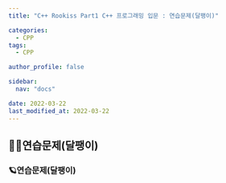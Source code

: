 ```yaml
---
title: "C++ Rookiss Part1 C++ 프로그래밍 입문 : 연습문제(달팽이)"

categories:
  - CPP
tags:
  - CPP

author_profile: false

sidebar:
  nav: "docs"

date: 2022-03-22
last_modified_at: 2022-03-22
---
```



## 🙇‍♀️연습문제(달팽이)


### 🪐연습문제(달팽이)